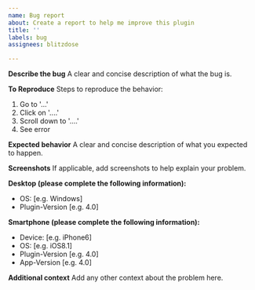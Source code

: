 ```yaml
---
name: Bug report
about: Create a report to help me improve this plugin
title: ''
labels: bug
assignees: blitzdose

---
```


**Describe the bug**
A clear and concise description of what the bug is.

**To Reproduce**
Steps to reproduce the behavior:
1. Go to '...'
2. Click on '....'
3. Scroll down to '....'
4. See error

**Expected behavior**
A clear and concise description of what you expected to happen.

**Screenshots**
If applicable, add screenshots to help explain your problem.

**Desktop (please complete the following information):**
 - OS: [e.g. Windows]
 - Plugin-Version [e.g. 4.0]

**Smartphone (please complete the following information):**
 - Device: [e.g. iPhone6]
 - OS: [e.g. iOS8.1]
 - Plugin-Version [e.g. 4.0]
 - App-Version [e.g. 4.0]

**Additional context**
Add any other context about the problem here.
